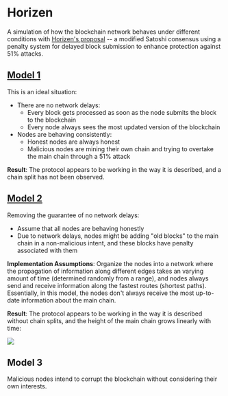 # Horizen
A simulation of how the blockchain network behaves under different conditions with [Horizen's proposal](https://www.horizen.global/assets/files/A-Penalty-System-for-Delayed-Block-Submission-by-Horizen.pdf) -- a modified Satoshi consensus using a penalty system for delayed block submission to enhance protection against 51% attacks. 



## [Model 1](/model_1)

This is an ideal situation:

- There are no network delays:
  - Every block gets processed as soon as the node submits the block to the blockchain
  - Every node always sees the most updated version of the blockchain
- Nodes are behaving consistently:
  - Honest nodes are always honest
  - Malicious nodes are mining their own chain and trying to overtake the main chain through a 51% attack

**Result**: The protocol appears to be working in the way it is described, and a chain split has not been observed.



## [Model 2](/model_2)

Removing the guarantee of no network delays:

- Assume that all nodes are behaving honestly
- Due to network delays, nodes might be adding "old blocks" to the main chain in a non-malicious intent, and these blocks have penalty associated with them

**Implementation Assumptions**: Organize the nodes into a network where the propagation of information along different edges takes an varying amount of time (determined randomly from a range), and nodes always send and receive information along the fastest routes (shortest paths). Essentially, in this model, the nodes don't always receive the most up-to-date information about the main chain.

**Result**: The protocol appears to be working in the way it is described without chain splits, and the height of the main chain grows linearly with time:

![](/Users/anneouyang/Github/horizen/model_2/res/time_height.png)



## Model 3

Malicious nodes intend to corrupt the blockchain without considering their own interests.

